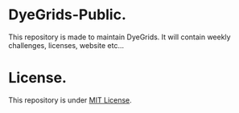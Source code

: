 # DyeGrids-Public.
This repository is made to maintain DyeGrids.
It will contain weekly challenges, licenses, website etc...

# License.
This repository is under [MIT License](https://www.github.com/KnockKnockP/DyeGrids-Public/LICENSE).

